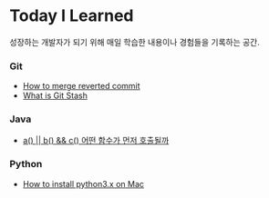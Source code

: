 # Today I Learned
성장하는 개발자가 되기 위해 매일 학습한 내용이나 경험들을 기록하는 공간.


### Git
- [How to merge reverted commit](https://github.com/doubleknd26/TIL/blob/main/Git/How_to_merge_reverted_commit.md)
- [What is Git Stash](https://github.com/doubleknd26/TIL/blob/main/Git/git_stash.md)


### Java
- [a() || b() && c() 어떤 함수가 먼저 호출될까](https://github.com/doubleknd26/TIL/blob/main/Java/java_operator_precedence.md)


### Python
- [How to install python3.x on Mac](https://github.com/doubleknd26/TIL/blob/main/Python/how_to_install_python3_on_mac.md)
